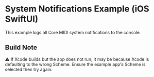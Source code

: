 # System Notifications Example (iOS SwiftUI)

This example logs all Core MIDI system notifications to the console.

## Build Note

⚠️ If Xcode builds but the app does not run, it may be because Xcode is defaulting to the wrong Scheme. Ensure the example app's Scheme is selected then try again.
